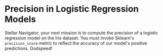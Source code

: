 # Precision in Logistic Regression Models

Stellar Navigator, your next mission is to compute the precision of a logistic regression model on the Iris dataset. You must invoke Sklearn's `precision_score` metric to reflect the accuracy of our model's positive predictions. Godspeed!
